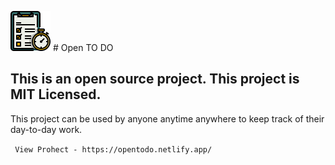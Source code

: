 ![openToDoLogo](./assets/logo.png) # Open TO DO

This is an open source project. This project is MIT Licensed. 
---
This project can be used by anyone anytime anywhere to keep track of their day-to-day work.

` View Prohect - https://opentodo.netlify.app/`
